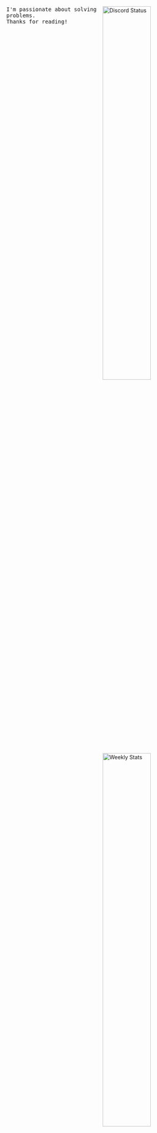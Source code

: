 <a href="https://discord.com/users/908753224817852436" target="_blank">
	<img width="50%" align="right" alt="Discord Status" src="https://lanyard.cnrad.dev/api/908753224817852436?bg=1f1f1f&borderRadius=2px&idleMessage=probably%20debugging...&showDisplayName=true&hideTimestamp=false&hideProfile=false">
</a>

<a href="https://wakatime.com/@jayden309" target="_blank">
	<img width="50%" align="right" alt="Weekly Stats" src="https://github-readme-stats.vercel.app/api/wakatime?username=jayden309&border_radius=2px&theme=dark&bg_color=1f1f1f&border_color=1f1f1f&icon_color=58a6ff&show_icons=true&disable_animations=true&custom_title=Daily%20Stats&v=2">
</a>

<samp> 
I'm passionate about solving problems.
<br />
Thanks for reading!
</samp>
